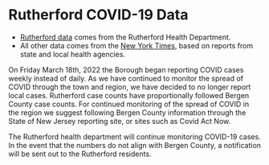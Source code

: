 # Rutherford COVID-19 Data 

* [Rutherford data](data/csv/rutherford_data.csv) comes from the Rutherford Health Department.
* All other data comes from the [New York Times](https://github.com/nytimes/covid-19-data), based on reports from state and local health agencies.

On Friday March 18th, 2022 the Borough began reporting COVID cases weekly instead of daily. As we have continued to monitor the spread of COVID through the town and region, we have decided to no longer report local cases. Rutherford case counts have proportionally followed Bergen County case counts. For continued monitoring of the spread of COVID in the region we suggest following Bergen County information through the State of New Jersey reporting site, or sites such as Covid Act Now.

The Rutherford health department will continue monitoring COVID-19 cases. In the event that the numbers do not align with Bergen County, a notification will be sent out to the Rutherford residents.
